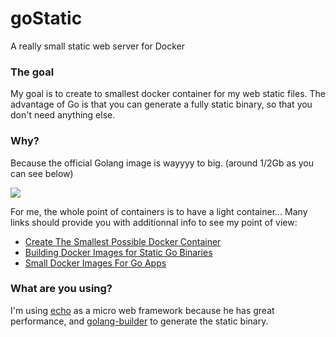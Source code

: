 # goStatic
A really small static web server for Docker

### The goal
My goal is to create to smallest docker container for my web static files. The advantage of Go is that you can generate a fully static binary, so that you don't need anything else.

### Why?
Because the official Golang image is wayyyy to big. (around 1/2Gb as you can see below)

[![](https://badge.imagelayers.io/golang:latest.svg)](https://imagelayers.io/?images=golang:latest 'Get your own badge on imagelayers.io')

For me, the whole point of containers is to have a light container...
Many links should provide you with additionnal info to see my point of view:
 * [Create The Smallest Possible Docker Container](http://blog.xebia.com/2014/07/04/create-the-smallest-possible-docker-container/)
 * [Building Docker Images for Static Go Binaries](https://medium.com/@kelseyhightower/optimizing-docker-images-for-static-binaries-b5696e26eb07)
 * [Small Docker Images For Go Apps](http://www.centurylinklabs.com/small-docker-images-for-go-apps/)

### What are you using?

I'm using [echo](http://echo.labstack.com/) as a  micro web framework because he has great performance, and [golang-builder](https://github.com/CenturyLinkLabs/golang-builder) to generate the static binary.
